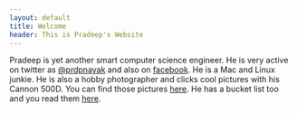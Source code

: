 ```yaml
---
layout: default
title: Welcome
header: This is Pradeep's Website
---
```


Pradeep is yet another smart computer science engineer. He is very active on twitter as [@prdpnayak](http://twitter.com/prdpnayak) and also on [facebook](http://facebook.com/pradeepnayak). He is a Mac and Linux junkie. He is also a hobby photographer and clicks cool pictures with his Cannon 500D. You can find those pictures [here](/photos). He has a bucket list too and you read them [here](/bucket.html).

